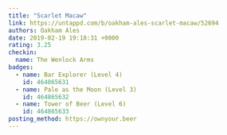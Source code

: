 ```yaml
---
title: "Scarlet Macaw"
link: https://untappd.com/b/oakham-ales-scarlet-macaw/52694
authors: Oakham Ales
date: 2019-02-19 19:18:31 +0000
rating: 3.25
checkin:
  name: The Wenlock Arms
badges:
  - name: Bar Explorer (Level 4)
    id: 464865631
  - name: Pale as the Moon (Level 3)
    id: 464865632
  - name: Tower of Beer (Level 6)
    id: 464865633
posting_method: https://ownyour.beer
---
```

